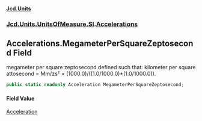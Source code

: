 #### [Jcd.Units](index.md 'index')

### [Jcd.Units.UnitsOfMeasure.SI](Jcd.Units.UnitsOfMeasure.SI.md 'Jcd.Units.UnitsOfMeasure.SI').[Accelerations](Accelerations.md 'Jcd.Units.UnitsOfMeasure.SI.Accelerations')

## Accelerations.MegameterPerSquareZeptosecond Field

megameter per square zeptosecond defined such that: kilometer per square attosecond = Mm/zs² ×
(1000.0)/((1.0/1000.0)*(1.0/1000.0)).

```csharp
public static readonly Acceleration MegameterPerSquareZeptosecond;
```

#### Field Value

[Acceleration](Acceleration.md 'Jcd.Units.UnitTypes.Acceleration')